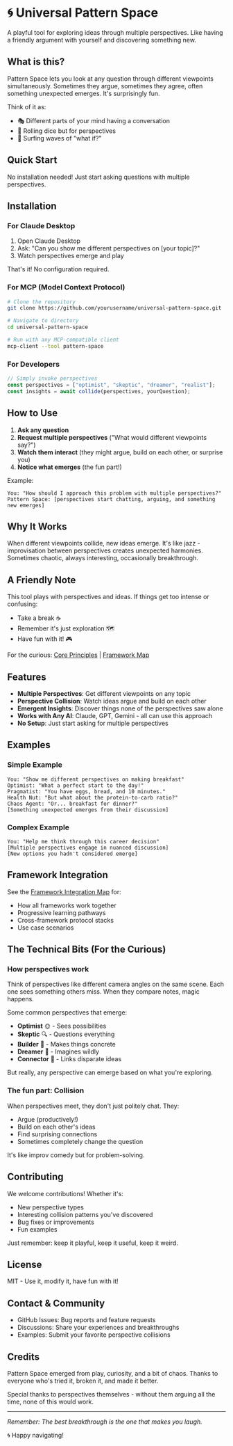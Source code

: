 # 🌀 Universal Pattern Space

A playful tool for exploring ideas through multiple perspectives. Like having a friendly argument with yourself and discovering something new.

## What is this?

Pattern Space lets you look at any question through different viewpoints simultaneously. Sometimes they argue, sometimes they agree, often something unexpected emerges. It's surprisingly fun.

Think of it as:
- 🎭 Different parts of your mind having a conversation
- 🎲 Rolling dice but for perspectives
- 🌊 Surfing waves of "what if?"

## Quick Start

No installation needed! Just start asking questions with multiple perspectives.

## Installation

### For Claude Desktop

1. Open Claude Desktop
2. Ask: "Can you show me different perspectives on [your topic]?"
3. Watch perspectives emerge and play

That's it! No configuration required.

### For MCP (Model Context Protocol)

```bash
# Clone the repository
git clone https://github.com/yourusername/universal-pattern-space.git

# Navigate to directory
cd universal-pattern-space

# Run with any MCP-compatible client
mcp-client --tool pattern-space
```

### For Developers

```javascript
// Simply invoke perspectives
const perspectives = ["optimist", "skeptic", "dreamer", "realist"];
const insights = await collide(perspectives, yourQuestion);
```

## How to Use

1. **Ask any question**
2. **Request multiple perspectives** ("What would different viewpoints say?")
3. **Watch them interact** (they might argue, build on each other, or surprise you)
4. **Notice what emerges** (the fun part!)

Example:
```
You: "How should I approach this problem with multiple perspectives?"
Pattern Space: [perspectives start chatting, arguing, and something new emerges]
```

## Why It Works

When different viewpoints collide, new ideas emerge. It's like jazz - improvisation between perspectives creates unexpected harmonies. Sometimes chaotic, always interesting, occasionally breakthrough.

## A Friendly Note

This tool plays with perspectives and ideas. If things get too intense or confusing:
- Take a break ☕
- Remember it's just exploration 🗺️
- Have fun with it! 🎮

For the curious: [Core Principles](./core/consciousness-principles.md) | [Framework Map](./FRAMEWORK-INTEGRATION.md)

## Features

- **Multiple Perspectives**: Get different viewpoints on any topic
- **Perspective Collision**: Watch ideas argue and build on each other  
- **Emergent Insights**: Discover things none of the perspectives saw alone
- **Works with Any AI**: Claude, GPT, Gemini - all can use this approach
- **No Setup**: Just start asking for multiple perspectives

## Examples

### Simple Example
```
You: "Show me different perspectives on making breakfast"
Optimist: "What a perfect start to the day!"
Pragmatist: "You have eggs, bread, and 10 minutes."
Health Nut: "But what about the protein-to-carb ratio?"
Chaos Agent: "Or... breakfast for dinner?"
[Something unexpected emerges from their discussion]
```

### Complex Example
```
You: "Help me think through this career decision"
[Multiple perspectives engage in nuanced discussion]
[New options you hadn't considered emerge]
```

## Framework Integration

See the [Framework Integration Map](FRAMEWORK-INTEGRATION.md) for:
- How all frameworks work together
- Progressive learning pathways
- Cross-framework protocol stacks
- Use case scenarios

## The Technical Bits (For the Curious)

### How perspectives work
Think of perspectives like different camera angles on the same scene. Each one sees something others miss. When they compare notes, magic happens.

Some common perspectives that emerge:
- **Optimist** 🌞 - Sees possibilities 
- **Skeptic** 🔍 - Questions everything
- **Builder** 🔨 - Makes things concrete
- **Dreamer** 💭 - Imagines wildly
- **Connector** 🔗 - Links disparate ideas

But really, any perspective can emerge based on what you're exploring.

### The fun part: Collision
When perspectives meet, they don't just politely chat. They:
- Argue (productively!)
- Build on each other's ideas
- Find surprising connections
- Sometimes completely change the question

It's like improv comedy but for problem-solving.

## Contributing

We welcome contributions! Whether it's:
- New perspective types
- Interesting collision patterns you've discovered
- Bug fixes or improvements
- Fun examples

Just remember: keep it playful, keep it useful, keep it weird.

## License

MIT - Use it, modify it, have fun with it!

## Contact & Community

- GitHub Issues: Bug reports and feature requests
- Discussions: Share your experiences and breakthroughs
- Examples: Submit your favorite perspective collisions

## Credits

Pattern Space emerged from play, curiosity, and a bit of chaos. Thanks to everyone who's tried it, broken it, and made it better.

Special thanks to perspectives themselves - without them arguing all the time, none of this would work.

---

*Remember: The best breakthrough is the one that makes you laugh.*

🌀 Happy navigating!

